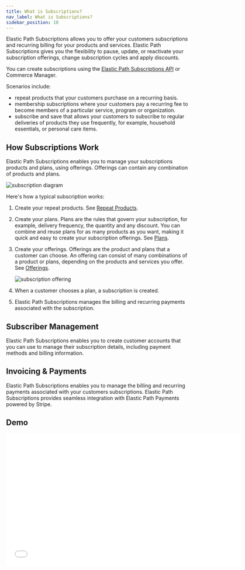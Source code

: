```yaml
---
title: What is Subscriptions?
nav_label: What is Subscriptions?
sidebar_position: 10
---
```


Elastic Path Subscriptions allows you to offer your customers subscriptions and recurring billing for your products and services. Elastic Path Subscriptions gives you the flexibility to pause, update, or reactivate your subscription offerings, change subscription cycles and apply discounts.

You can create subscriptions using the [Elastic Path Subscriptions API](https://elasticpath.apidocumentation.com/) or Commerce Manager.


Scenarios include:

- repeat products that your customers purchase on a recurring basis.
- membership subscriptions where your customers pay a recurring fee to become members of a particular service, program or organization.
- subscribe and save that allows your customers to subscribe to regular deliveries of products they use frequently, for example, household essentials, or personal care items.

## How Subscriptions Work

Elastic Path Subscriptions enables you to manage your subscriptions products and plans, using offerings. Offerings can contain any combination of products and plans.

![subscription diagram](/assets/subscription_diagram.png)

Here's how a typical subscription works:

1. Create your repeat products. See [Repeat Products](/docs/commerce-manager/subscriptions/products/managing-products-cm).
2. Create your plans. Plans are the rules that govern your subscription, for example, delivery frequency, the quantity and any discount. You can combine and reuse plans for as many products as you want, making it quick and easy to create your subscription offerings. See [Plans](/docs/commerce-manager/subscriptions/subscription-plans/managing-subscription-plans-cm).
3. Create your offerings. Offerings are the product and plans that a customer can choose. An offering can consist of many combinations of a product or plans, depending on the products and services you offer. See [Offerings](/docs/commerce-manager/subscriptions/offerings/managing-subscription-offerings).

   ![subscription offering](/assets/subscription_management.png)

4. When a customer chooses a plan, a subscription is created. 
5. Elastic Path Subscriptions manages the billing and recurring payments associated with the subscription. 

## Subscriber Management

Elastic Path Subscriptions enables you to create customer accounts that you can use to manage their subscription details, including payment methods and billing information.

## Invoicing & Payments

Elastic Path Subscriptions enables you to manage the billing and recurring payments associated with your customers subscriptions. Elastic Path Subscriptions provides seamless integration with Elastic Path Payments powered by Stripe.

## Demo

<iframe class="vidyard_iframe" title="Subscriptions" src="//play.vidyard.com/7ydBC7uNBwmiAJyC6LUGiQ.html?" width="640" height="360" scrolling="no" frameborder="0" allowtransparency="true" allowfullscreen referrerpolicy="no-referrer-when-downgrade"></iframe>
